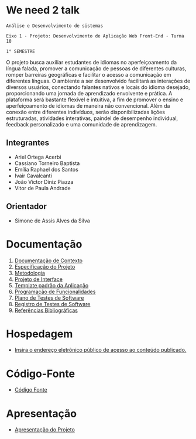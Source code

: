 # We need 2 talk

`Análise e Desenvolvimento de sistemas`

`Eixo 1 - Projeto: Desenvolvimento de Aplicação Web Front-End - Turma 10`

`1° SEMESTRE`

O projeto busca auxiliar estudantes de idiomas no aperfeiçoamento da língua falada, promover a comunicação de pessoas de diferentes culturas, romper barreiras geográficas e facilitar o acesso a comunicação em diferentes línguas. O ambiente a ser desenvolvido facilitará as interações de diversos usuários, conectando falantes nativos e locais do idioma desejado, proporcionando uma jornada de aprendizado envolvente e prática. 
A plataforma será bastante flexível e intuitiva, a fim de promover o ensino e aperfeiçoamento de idiomas de maneira não convencional. Além da conexão entre diferentes indivíduos, serão disponibilizadas lições estruturadas, atividades interativas, paindel de desempenho individual, feedback personalizado e uma comunidade de aprendizagem.

## Integrantes

* Ariel Ortega Acerbi 
* Cassiano Torneiro Baptista 
* Emília Raphael dos Santos 
* Ivair Cavalcanti 
* João Victor Diniz Piazza 
* Vitor de Paula Andrade 

## Orientador

* Simone de Assis Alves da Silva

# Documentação

<ol>
<li><a href="documentos/01-Documentação de Contexto.md"> Documentação de Contexto</a></li>
<li><a href="documentos/02-Especificação do Projeto.md"> Especificação do Projeto</a></li>
<li><a href="documentos/03-Metodologia.md"> Metodologia</a></li>
<li><a href="documentos/04-Projeto de Interface.md"> Projeto de Interface</a></li>
<li><a href="documentos/05-Template padrão da Aplicação.md"> Template padrão da Aplicação</a></li>
<li><a href="documentos/06-Programação de Funcionalidades.md"> Programação de Funcionalidades</a></li>
<li><a href="documentos/07-Plano de Testes de Software.md"> Plano de Testes de Software</a></li>
<li><a href="documentos/08-Registro de Testes de Software.md"> Registro de Testes de Software</a></li>
<li><a href="documentos/09-Referências.md"> Referências Bibliográficas</a></li>
</ol>

# Hospedagem

* [Insira o endereço eletrônico público de acesso ao conteúdo publicado.](https://icei-puc-minas-pmv-ads.github.io/pmv-ads-2023-2-e1-proj-web-t10-we_need_2_talk/codigo-fonte/src/paginaLogin/index.html) 

# Código-Fonte

* <a href="codigo-fonte/README.md">Código Fonte</a>

# Apresentação

* <a href="apresentacao/README.md">Apresentação do Projeto</a>
